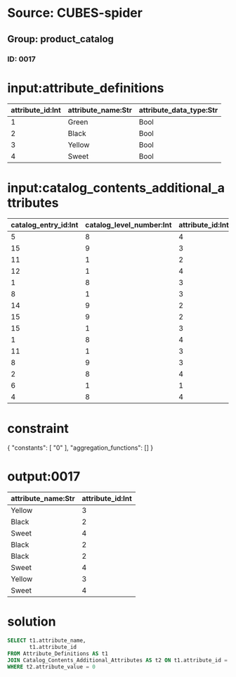 # Source: CUBES-spider
## Group: product_catalog
### ID: 0017

# input:attribute_definitions

| attribute_id:Int | attribute_name:Str | attribute_data_type:Str |
|---|---|---|
| 1 | Green | Bool |
| 2 | Black | Bool |
| 3 | Yellow | Bool |
| 4 | Sweet | Bool |

# input:catalog_contents_additional_attributes

| catalog_entry_id:Int | catalog_level_number:Int | attribute_id:Int | attribute_value:Str |
|---|---|---|---|
| 5 | 8 | 4 | 1 |
| 15 | 9 | 3 | 0 |
| 11 | 1 | 2 | 0 |
| 12 | 1 | 4 | 0 |
| 1 | 8 | 3 | 1 |
| 8 | 1 | 3 | 1 |
| 14 | 9 | 2 | 0 |
| 15 | 9 | 2 | 0 |
| 15 | 1 | 3 | 1 |
| 1 | 8 | 4 | 0 |
| 11 | 1 | 3 | 1 |
| 8 | 9 | 3 | 0 |
| 2 | 8 | 4 | 1 |
| 6 | 1 | 1 | 1 |
| 4 | 8 | 4 | 0 |

# constraint

{
  "constants": [
    "0"
  ],
  "aggregation_functions": []
}

# output:0017

| attribute_name:Str | attribute_id:Int |
|---|---|
| Yellow | 3 |
| Black | 2 |
| Sweet | 4 |
| Black | 2 |
| Black | 2 |
| Sweet | 4 |
| Yellow | 3 |
| Sweet | 4 |

# solution

```sql
SELECT t1.attribute_name,
       t1.attribute_id
FROM Attribute_Definitions AS t1
JOIN Catalog_Contents_Additional_Attributes AS t2 ON t1.attribute_id = t2.attribute_id
WHERE t2.attribute_value = 0
```
